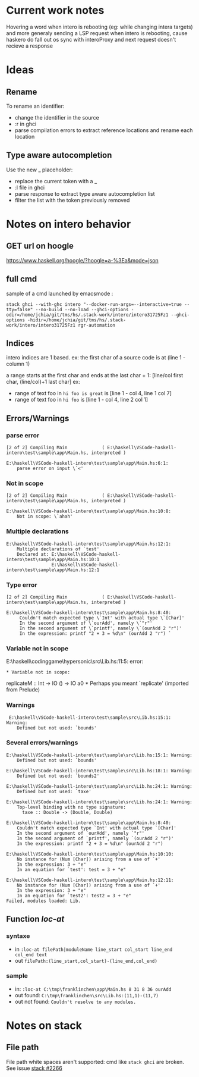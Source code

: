 # Current work notes

Hovering a word when intero is rebooting (eg: while changing intera targets) and more generaly sending a LSP request when intero is rebooting, cause haskero do fall out os sync with interoProxy and next request
doesn't recieve a response

# Ideas

## Rename

To rename an identifier: 
- change the identifier in the source
- :r in ghci
- parse compilation errors to extract reference locations and rename each location

## Type aware autocompletion

Use the new _ placeholder:
- replace the current token with a _
- :l file in ghci
- parse response to extract type aware autocompletion list
- filter the list with the token previously removed


# Notes on intero behavior


## GET url on hoogle
https://www.haskell.org/hoogle/?hoogle=a-%3Ea&mode=json

## full cmd

sample of a cmd launched by emacsmode :

`stack ghci --with-ghc intero "--docker-run-args=--interactive=true --tty=false" --no-build --no-load --ghci-options -odir=/home/jchia/git/tms/hs/.stack-work/intero/intero31725Fz1 --ghci-options -hidir=/home/jchia/git/tms/hs/.stack-work/intero/intero31725Fz1 rgr-automation`

## Indices

intero indices are 1 based.
ex: the first char of a source code is at (line 1 - column 1)

a range starts at the first char and ends at the last char + 1: [line/col first char, (line/col)+1 last char]
ex:
 - range of text foo in `hi foo is great` is [line 1 - col 4, line 1 col 7]
 - range of text foo in `hi foo` is [line 1 - col 4, line 2 col 1]

## Errors/Warnings

### parse error

    [2 of 2] Compiling Main             ( E:\haskell\VSCode-haskell-intero\test\sample\app\Main.hs, interpreted )

    E:\haskell\VSCode-haskell-intero\test\sample\app\Main.hs:6:1:
        parse error on input \`<'

### Not in scope

    [2 of 2] Compiling Main             ( E:\haskell\VSCode-haskell-intero\test\sample\app\Main.hs, interpreted )

    E:\haskell\VSCode-haskell-intero\test\sample\app\Main.hs:10:8:
        Not in scope: \`ahah'


### Multiple declarations

    E:\haskell\VSCode-haskell-intero\test\sample\app\Main.hs:12:1:
        Multiple declarations of `test'
        Declared at: E:\haskell\VSCode-haskell-intero\test\sample\app\Main.hs:10:1
                     E:\haskell\VSCode-haskell-intero\test\sample\app\Main.hs:12:1

### Type error

    [2 of 2] Compiling Main             ( E:\haskell\VSCode-haskell-intero\test\sample\app\Main.hs, interpreted )

    E:\haskell\VSCode-haskell-intero\test\sample\app\Main.hs:8:40:
         Couldn't match expected type \`Int' with actual type \`[Char]'
         In the second argument of \`ourAdd', namely \`"r"'
         In the second argument of \`printf', namely \`(ourAdd 2 "r")'
         In the expression: printf "2 + 3 = %d\n" (ourAdd 2 "r") `

### Variable not in scope

E:\haskell\codinggame\hypersonic\src\Lib.hs:11:5: error:

    * Variable not in scope:
 replicateM :: Int -> IO () -> IO a0
    * Perhaps you meant `replicate' (imported from Prelude)

### Warnings

     E:\haskell\VSCode-haskell-intero\test\sample\src\Lib.hs:15:1: Warning:
        Defined but not used: `bounds'

### Several errors/warnings

    E:\haskell\VSCode-haskell-intero\test\sample\src\Lib.hs:15:1: Warning:
        Defined but not used: `bounds'

    E:\haskell\VSCode-haskell-intero\test\sample\src\Lib.hs:18:1: Warning:
        Defined but not used: `bounds2'

    E:\haskell\VSCode-haskell-intero\test\sample\src\Lib.hs:24:1: Warning:
        Defined but not used: `taxe'

    E:\haskell\VSCode-haskell-intero\test\sample\src\Lib.hs:24:1: Warning:
        Top-level binding with no type signature:
          taxe :: Double -> (Double, Double)

    E:\haskell\VSCode-haskell-intero\test\sample\app\Main.hs:8:40:
        Couldn't match expected type `Int' with actual type `[Char]'
        In the second argument of `ourAdd', namely `"r"'
        In the second argument of `printf', namely `(ourAdd 2 "r")'
        In the expression: printf "2 + 3 = %d\n" (ourAdd 2 "r")

    E:\haskell\VSCode-haskell-intero\test\sample\app\Main.hs:10:10:
        No instance for (Num [Char]) arising from a use of `+'
        In the expression: 3 + "e"
        In an equation for `test': test = 3 + "e"

    E:\haskell\VSCode-haskell-intero\test\sample\app\Main.hs:12:11:
        No instance for (Num [Char]) arising from a use of `+'
        In the expression: 3 + "e"
        In an equation for `test2': test2 = 3 + "e"
    Failed, modules loaded: Lib.


## Function *loc-at*

### syntaxe

- in `:loc-at filePath|moduleName line_start col_start line_end col_end text`
- out `filePath:(line_start,col_start)-(line_end,col_end)`


### sample
- in: `:loc-at C:\tmp\franklinchen\app\Main.hs 8 31 8 36 ourAdd`
- out found: `C:\tmp\franklinchen\src\Lib.hs:(11,1)-(11,7)`
- out not found: `Couldn't resolve to any modules.`


# Notes on stack

## File path

File path white spaces aren't supported: cmd like `stack ghci` are broken. See issue [stack #2266](https://github.com/commercialhaskell/stack/issues/2266)
